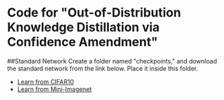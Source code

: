 # Code for "Out-of-Distribution Knowledge Distillation via Confidence Amendment"

##Standard Network
Create a folder named "checkpoints," and download the standard network from the link below. Place it inside this folder.
* [Learn from CIFAR10](https://drive.google.com/file/d/1k3f2XopwrreyXG7M4mW5ANZX317JZK6Z/view?usp=sharing)
* [Learn from Mini-Imagenet]([https://drive.google.com/file/d/1k3f2XopwrreyXG7M4mW5ANZX317JZK6Z/view?usp=sharing](https://drive.google.com/file/d/1E50pmG6t83bGwa-aFKYNNgeQQkNaaUP6/view?usp=sharing)https://drive.google.com/file/d/1E50pmG6t83bGwa-aFKYNNgeQQkNaaUP6/view?usp=sharing)
